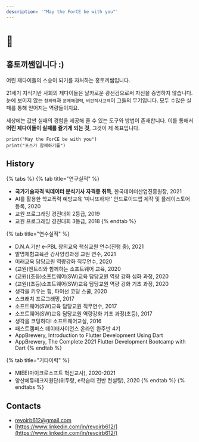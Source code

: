 ```yaml
---
description: '"May the ForCE be with you"'
---
```


# 🐰

## 홍토끼쌤입니다 :\)

어린 제다이들의 스승이 되기를 자처하는 홍토끼쌤입니다.

21세기 지식기반 사회의 제다이들은 날카로운 광선검으로써 자신을 증명하지 않습니다. 눈에 보이지 않는 `창의력`과 `문제해결력`, `비판적사고력`이 그들의 무기입니다. 모두 수많은 실패를 통해 얻어지는 역량들이지요.

세상에는 값싼 실패의 경험을 제공해 줄 수 있는 도구와 방법이 존재합니다. 이를 통해서 **어린 제다이들이 실패를 즐기게 되는 것**, 그것이 제 목표입니다.

```text
print("May the ForCE be with you")
print("포스가 함께하기를")
```

##  History

{% tabs %}
{% tab title="연구실적" %}
* **국가기술자격 빅데이터 분석기사 자격증 취득**, 한국데이터산업진흥원장, 2021
* AI를 활용한 학교폭력 예방교육 '마니또하자!' 안드로이드앱 제작 및 플레이스토어 등록, 2020
* 교원 프로그래밍 경진대회 2등급, 2019
* 교원 프로그래밍 경진대회 3등급, 2018
{% endtab %}

{% tab title="연수실적" %}
* D.N.A.기반 e-PBL 창의교육 핵심교원 연수\(진행 중\), 2021
* 발명체험교육관 강사양성과정 교원 연수, 2021
* 미래교육 담당교원 역량강화 직무연수, 2020
* \(교원\)엔트리와 함께하는 소프트웨어 교육, 2020
* \(교원\)\(초등\)소프트웨어\(SW\)교육 담당교원 역량 강화 심화 과정, 2020
* \(교원\)\(초등\)소프트웨어\(SW\)교육 담당교원 역량 강화 기초 과정, 2020
* 생각을 키우는 힘, 파이선 코딩 스쿨, 2020
* 스크래치 프로그래밍, 2017
* 소프트웨어\(SW\)교육 담당교원 직무연수, 2017
* 소프트웨어\(SW\)교육 담당교원 역량강화 기초 과정\(초등\), 2017
* 생각을 코딩하다! 소프트웨어교실, 2016
* 패스트캠퍼스 데이터사이언스 온라인 완주반 4기
* AppBrewery, Introduction to Flutter Development Using Dart
* AppBrewery, The Complete 2021 Flutter Development Bootcamp with Dart
{% endtab %}

{% tab title="기타이력" %}
* MIEE\(마이크로소프트 혁신교사\), 2020-2021
* 양산에듀테크지원단\(위두랑, e학습터 전반 컨설팅\), 2020
{% endtab %}
{% endtabs %}

## Contacts

* revoirb612@gmail.com
* [https://www.linkedin.com/in/revoirb612/](https://www.linkedin.com/in/revoirb612/)

